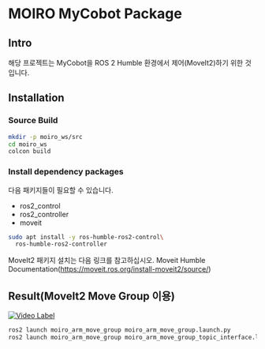 # MOIRO MyCobot Package
## Intro
해당 프로젝트는 MyCobot을 ROS 2 Humble 환경에서 제어(MoveIt2)하기 위한 것입니다.

## Installation
### Source Build
```sh
mkdir -p moiro_ws/src
cd moiro_ws
colcon build
```
### Install dependency packages
다음 패키지들이 필요할 수 있습니다.
- ros2_control
- ros2_controller
- moveit
``` sh
sudo apt install -y ros-humble-ros2-control\
  ros-humble-ros2-controller
```
MoveIt2 패키지 설치는 다음 링크를 참고하십시오.
Moveit Humble Documentation(https://moveit.ros.org/install-moveit2/source/)

## Result(MoveIt2 Move Group 이용)
[![Video Label](http://img.youtube.com/vi/h4u68pizy8g/0.jpg)](https://youtu.be/h4u68pizy8g)
```sh
ros2 launch moiro_arm_move_group moiro_arm_move_group.launch.py
ros2 launch moiro_arm_move_group moiro_arm_move_group_topic_interface.launch.py
```
